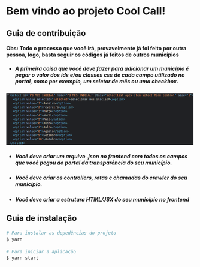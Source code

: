 # Bem vindo ao projeto Cool Call!

## Guia de contribuição

#### Obs: Todo o processo que você irá, provavelmente já foi feito por outra pessoa, logo, basta seguir os códigos já feitos de outros municípios

- ##### A primeira coisa que você deve fazer para adicionar um município é pegar o valor dos ids e/ou classes css de cada campo utilizado no portal, como por exemplo, um seletor de mês ou uma checkbox.

 <img alt="tutorial" title="tutorial" src=".github/imagem-tutorial.png" width="500px" />

- ##### Você deve criar um arquivo .json no frontend com todos os campos que você pegou do portal da transparência do seu município.
- ##### Você deve criar os controllers, rotas e chamadas do crawler do seu município.
- ##### Você deve criar a estrutura HTML/JSX do seu município no frontend

## Guia de instalação
```bash
# Para instalar as depedências do projeto
$ yarn

# Para iniciar a aplicação
$ yarn start
```
